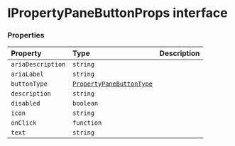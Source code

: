 # IPropertyPaneButtonProps interface










### Properties

| Property	   | Type	| Description|
|:-------------|:-------|:-----------|
|`ariaDescription`      | `string` |  |
|`ariaLabel`      | `string` |  |
|`buttonType`      | [`PropertyPaneButtonType`](propertypanebuttontype.md) |  |
|`description`      | `string` |  |
|`disabled`      | `boolean` |  |
|`icon`      | `string` |  |
|`onClick`      | `function` |  |
|`text`      | `string` |  |





